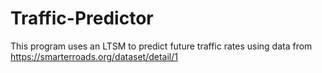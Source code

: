 # Traffic-Predictor
This program uses an LTSM to predict future traffic rates using data from https://smarterroads.org/dataset/detail/1
